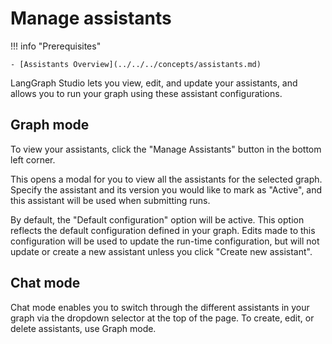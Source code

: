 # Manage assistants

!!! info "Prerequisites"

    - [Assistants Overview](../../../concepts/assistants.md)

LangGraph Studio lets you view, edit, and update your assistants, and allows you to run your graph using these assistant configurations.

## Graph mode

To view your assistants, click the "Manage Assistants" button in the bottom left corner.

This opens a modal for you to view all the assistants for the selected graph. Specify the assistant and its version you would like to mark as "Active", and this assistant will be used when submitting runs.

By default, the "Default configuration" option will be active. This option reflects the default configuration defined in your graph. Edits made to this configuration will be used to update the run-time configuration, but will not update or create a new assistant unless you click "Create new assistant".

## Chat mode

Chat mode enables you to switch through the different assistants in your graph via the dropdown selector at the top of the page. To create, edit, or delete assistants, use Graph mode.